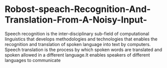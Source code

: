 # Robost-speach-Recognition-And-Translation-From-A-Noisy-Input-
Speech recognition is the inter-disciplinary sub-field of computational linguistics that develops methodologies and technologies that enables the recognition and translation of spoken language into text by computers.  Speech translation is the process by which spoken words are   translated and spoken allowed in a different language.It enables speakers of different languages to communicate
